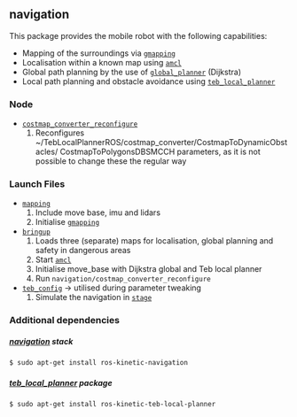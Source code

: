 ## navigation

This package provides the mobile robot with the following capabilities:

+ Mapping of the surroundings via [`gmapping`](http://wiki.ros.org/gmapping)
+ Localisation within a known map using [`amcl`](http://wiki.ros.org/amcl)
+ Global path planning by the use of [`global_planner`](http://wiki.ros.org/global_planner) (Dijkstra)
+ Local path planning and obstacle avoidance using [`teb_local_planner`](http://wiki.ros.org/teb_local_planner)


### Node

+ [`costmap_converter_reconfigure`](src/costmap_converter_reconfigure.cpp)
	1) Reconfigures ~/TebLocalPlannerROS/costmap_converter/CostmapToDynamicObstacles/ CostmapToPolygonsDBSMCCH parameters, as it is not possible to change these the regular way

### Launch Files

+ [`mapping`](launch/mapping.launch)
	1) Include move base, imu and lidars
	2) Initialise [`gmapping`](http://wiki.ros.org/gmapping)
+ [`bringup`](launch/bringup.launch)
	1) Loads three (separate) maps for localisation, global planning and safety in dangerous areas
	2) Start [`amcl`](http://wiki.ros.org/amcl)
	3) Initialise move_base with Dijkstra global and Teb local planner
	4) Run `navigation/costmap_converter_reconfigure`
+ [`teb_config`](launch/teb_config.launch) -> utilised during parameter tweaking
	1) Simulate the navigation in [`stage`](http://wiki.ros.org/stage)


### Additional dependencies

##### [navigation](http://wiki.ros.org/navigation) stack
```sh
$ sudo apt-get install ros-kinetic-navigation
```

##### [teb_local_planner](http://wiki.ros.org/teb_local_planner) package
```sh
$ sudo apt-get install ros-kinetic-teb-local-planner
```
